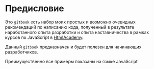 # Предисловие



Это `gitbook` есть набор моих простых и возможно очевидных рекомендаций по написанию кода, полученный в результате наработанного опыта разработки и опыта наставничества в рамках курсов по JavaScript в [HtmlAcademy](https://htmlacademy.ru).

Данный `gitbook` предназначен и будет полезен для начинающих разработчиков.

Преимущественно все примеры показаны на языке JavaScript

